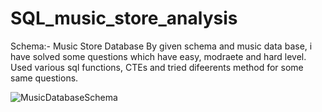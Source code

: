 # SQL_music_store_analysis
Schema:- Music Store Database
By given schema and music data base, i have solved some questions which have easy, modraete and hard level.
Used various sql functions, CTEs and tried difeerents method for some same questions. 

![MusicDatabaseSchema](https://github.com/bharatsoni0047/SQL_music_store_analysis/assets/111848240/018cc850-927a-42c7-bad9-253897189c0e)
